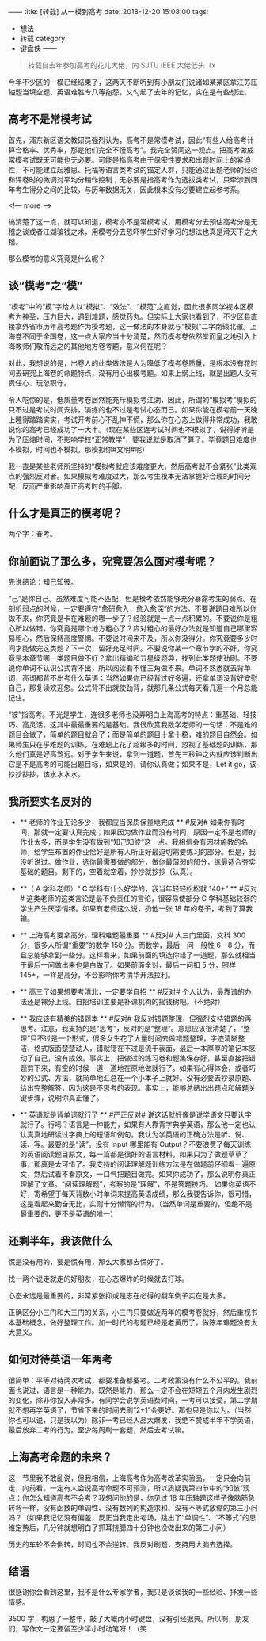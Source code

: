 ——
title: [转载] 从一模到高考
date: 2018-12-20 15:08:00
tags: 
  - 想法
  - 转载
category:
  - 键盘侠
——
> 转载自去年参加高考的花儿大佬，向 SJTU IEEE 大佬低头（x

今年不少区的一模已经结束了，这两天不断听到有小朋友们说诸如某某区拿江苏压轴题当填空题、英语难胜专八等抱怨，又勾起了去年的记忆，实在是有些想法。

## 高考不是常模考试

首先，浦东新区语文教研员强烈认为，高考不是常模考试，因此“有些人给高考计算合格率、优秀率，那是他们完全不懂高考”。我完全赞同这一观点。把高考做成常模考试既无可能也无必要。可能是指高考由于保密性要求和出题时间上的紧迫性，不可能建立起雅思、托福等语言类考试的锚定人群，只能通过出题老师的经验和评卷时的微调对平均分稍作控制；无必要是指高考作为选拔类考试，只牵涉到同年考生得分之间的比较，与历年数据无关，因此根本没有必要建立起参考系。

<!— more —>

搞清楚了这一点，就可以知道，模考亦不是常模考试，用模考分去预估高考分是无稽之谈或者江湖骗钱之术，用模考分去恐吓学生好好学习的想法也真是滑天下之大稽。

那么模考的意义究竟是什么呢？

## 谈“模考”之“模”

“模考”中的“模”字给人以“模拟”、“效法”、“模范”之直觉，因此很多同学视本区模考为神圣，压力巨大，遇到难题，感觉药丸。但实际上大家也看到了，不少区县直接拿外省市历年高考题作为模考题，这一做法的本身就与“模拟”二字南辕北辙。上海卷不同于全国卷，这一点大家应当十分清楚，然而模考卷依然堂而皇之地引入上海教师们敬而远之的其他地方卷考题，意义何在呢？

对此，我想说的是，出卷人的此类做法是人为降低了模考卷质量，是根本没有花时间去研究上海卷的命题特点，没有用心出模考题。如果上纲上线，就是出题人没有责任心、玩忽职守。

令人吃惊的是，低质量考卷居然能充斥模拟考江湖，因此，所谓的“模拟考”模拟的只不过是考试时间安排，演练的也不过是考试心态而已。如果你能在模考前一天晚上睡得踏踏实实，考试开考前心不乱神不慌，那么你在心态上做得非常成功，我敢说你的高考已经成功了一大半。（现在某些区连考试时间也不模拟了，说得好听是为了压缩时间，不影响学校“正常教学”，要我说就是取消了算了。毕竟题目难度也不模拟，时间也不模拟，那模拟你#文明#呢）

我一直是某些老师所坚持的“模拟考就应该难度更大，然后高考就不会紧张”此类观点的强烈反对者。如果模拟考难度过大，那么考生根本无法掌握好合理的时间分配，反而严重影响真正高考时的手脚。

## 什么才是真正的模考呢？

两个字：春考。

## 你前面说了那么多，究竟要怎么面对模考呢？

先说结论：知己知彼。

“己”是你自己。虽然难度可能不匹配，但是模考依然能够充分暴露考生的弱点。在剖析弱点的时候，一定要遵守“愈研愈入，愈入愈深”的方法。不要说题目难所以你做不来，你究竟是卡在难题的哪一步了？经验就是一点一点积累的。不要说你是粗心所以做错，你究竟是哪个地方粗心了？应对粗心的最好办法就是知道自己哪里容易粗心，然后保持高度警惕。不要说时间来不及，所以你没得分。你究竟要多少时间才能做完这类题？下一次，留好充足时间。不要说你某一个章节学的不好，你究竟是本章节哪一类题目做不好？拿出精编和五星级题典，找到此类题使劲刷。不要说你单词不认识公式背不出，所以阅读看不懂三角做不来。单词不熟悉就去背单词，高词都背不出考什么英语；当然如果你已经背过好多遍，还拿单词没背好安慰自己，那复读欢迎您。公式背不出就使劲背，就那几条公式每天看几遍一个月总能记住。

“彼”指高考。不光是学生，连很多老师也没弄明白上海高考的特点：重基础、轻技巧、高灵活。这其中最最重要的是基础。我很欣赏我数学老师的一句话：不是难的题目会做了，简单的题目就会了；而是简单的题目十拿十稳，难的题目自然会。如果师生只在乎难题的训练，在难题上花了超级多的时间，忽视了基础题的训练，那么他们真是好高骛远。对于学生来说，拿到一道题，首先三秒钟之内就应该判断出它是不是高考的可能出题目标，如果是的，请你认真做；如果不是，Let it go，该抄抄抄抄，该水水水水。

## 我所要实名反对的

- ** 老师的作业无论多少，我都应当保质保量地完成 **
#反对# 如果你有时间，那就一定要认真完成；如果因为做作业而没有时间，原因一定不是老师的作业太多，而是学生没有做到“知己知彼”这一点。我相信会有因材施教的名师，给学生布置的作业恰好是所有人所正好最迫切需要练习的部分。但是，我没听说过。做作业，选你最需要做的部分，做你最薄弱的部分，练最适合夯实基础的题目。剩下的，空着就空着，抄抄就抄抄（认真）。

- **（ A 学科老师）“ C 学科有什么好学的，我当年轻轻松松就 140+” **
#反对# 这类老师的这类言论是最不负责任的言论，很容易使部分 C 学科基础较弱的学生产生厌学情绪。如果有老师这么说，扔他一张 18 年的卷子，考到了算我输。

- ** 上海高考要拿高分，理科难题最重要 **
#反对# 大三门里面，文科 300 分，很多人所谓“重要”的数学 150 分。而数学，最后一问一般性 6 - 8 分，而且总能够拿到一些分。这样看来，如果前面的填选你错了一道题，那么就相当于最后一问做出来也是白做了。如果前面全对，最后一问扣 5 分，照样 145+，一样是高分，不会影响你考清华开法拉利。

- ** 高三了如果想要考清北，一定要学自招 **
#反对# 个人认为，最靠谱的办法还是裸分上线。自招培训主要是补课机构的摇钱树吧。（不绝对）

- ** 我应该有精美的错题本 **
#反对# 我反对错题整理，但强烈支持错题的再思考。注意，我支持的是“思考”，反对的是“整理”。意思应该很清楚了，“整理”只不过是一个形式，很多女生花了大量时间去做错题整理，字迹清晰整洁，格式版面楚楚动人，错就错在不过是流于表面，最后一本厚厚的笔记本感动了自己，没有成效。事实上，把做过的练习卷和题集保存好，甚至直接把错题剪下来，有空的时候一道一道地在原地做就行了。如果有心得体会，或者巧妙的公式、方法，就简单地汇总在一个小本子上就好。没有必要去抄录原题、给出完整解答，因为这是不思考的表现。事实上，能够总结出出题点和解题关键步骤，说明你真正懂了。

- ** 英语就是背单词就行了 **
#严正反对# 说这话就好像是说学语文只要认字就行了。行吗？语言是一种能力，如果有人靠背字典学英语，那么他一定也认认真真地研读过字典上的短语和例句。我认为学英语的正确方法是听、说、读、写。最要的是“读”。没有 Input 哪里能有 Output？不要浪费了每天训练的英语阅读题目原文，每一篇都是很好的语言材料，如果只为了做题草草了事，那真是太可惜了。我支持的阅读理解题训练方法是在做题前仔细看一遍原文，然后试着不看原文，一口气把题目做完。如果你成功了，那么说明你真正理解了文章。“阅读理解题”，考察的是“理解”，不是答题技巧。
如果你英语不好，寄希望于每天背数小时单词来提高英语成绩，那么我要告诉你，很可惜，这是看起来勤奋无比，实则十分懒惰的行为。（当然单词是重要的，但绝不是最重要的，更不是英语的唯一）

## 还剩半年，我该做什么

慌是没有用的，要是慌有用，那么大家都去慌好了。

找一两个说走就走的好朋友，在心态爆炸的时候就去打球。

心态永远是最重要的，非常紧张抑或是志在必得的翻车例子实在是太多。

正确区分小三门和大三门的关系，小三门只要做近两年的模考卷就好，然后重视书本基础概念，做好整理工作。加一时代的考题已经是老黄历了，做陈年难题没有太大意义。

## 如何对待英语一年两考

很简单：平等对待两次考试，都要准备都要考。二考政策没有什么不公平的。我前面也说过，语言是一种能力。既然是能力，那么一定不会在短短五个月内发生剧烈的变化，除非你投入非常多。有同学会说学英语费时间，一考可以接受，第二学期就不想再学英语了，节省下来的时间去刷“2+1”会更好。那也只是你以为。（当然你也可以说，只是我以为）除非一考已经人品大爆发，我绝不赞成半年不学英语，最后放弃二考的行为。至少每周刷一套题，然后去考试嘛。

## 上海高考命题的未来？

这一节里我不敢乱说，但我相信，上海高考作为高考改革实验品，一定只会向前走，向前看。一定有人会说高考命题不可预测，所以质疑我第四节中的“知彼”观点：你怎么知道高考不会考？我想问他的是，你见过 18 年压轴题这样子像脑筋急转弯一样，没有函数的单调性、没有数列的构造求和、没有不等式放缩的第三小问吗？（如果我记忆没有偏差，反正当我走出考场，跳出了“单调性”、“不等式”的思维定势后，几分钟就想明白了抓耳挠腮四十分钟也没做出来的第三小问）

历史的车轮不会倒转，时间也不会逆转。我反对刷题，支持用大脑去选择。

## 结语

很感谢你会看到这里，我不是什么专家学者，我只是谈谈我的一些经验、抒发一些情感。

3500 字，构思了一整年，敲了大概两小时键盘，没有引经据典。所以啊，朋友们，写作文一定要留至少半小时动笔呀！（笑